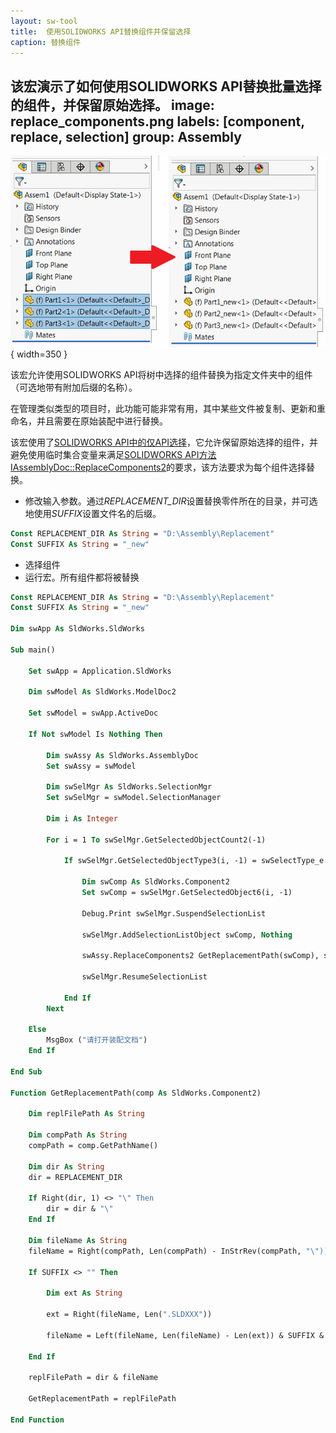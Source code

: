 ```yaml
---
layout: sw-tool
title:  使用SOLIDWORKS API替换组件并保留选择
caption: 替换组件
---
```

 该宏演示了如何使用SOLIDWORKS API替换批量选择的组件，并保留原始选择。
image: replace_components.png
labels: [component, replace, selection]
group: Assembly
---
![在树中替换的组件](replace_components.png){ width=350 }

该宏允许使用SOLIDWORKS API将树中选择的组件替换为指定文件夹中的组件（可选地带有附加后缀的名称）。

在管理类似类型的项目时，此功能可能非常有用，其中某些文件被复制、更新和重命名，并且需要在原始装配中进行替换。

该宏使用了[SOLIDWORKS API中的仅API选择](/docs/codestack/solidworks-api/document/selection/api-only-selection/)，它允许保留原始选择的组件，并避免使用临时集合变量来满足[SOLIDWORKS API方法IAssemblyDoc::ReplaceComponents2](https://help.solidworks.com/2017/english/api/sldworksapi/solidworks.interop.sldworks~solidworks.interop.sldworks.iassemblydoc~replacecomponents2.html)的要求，该方法要求为每个组件选择替换。

* 修改输入参数。通过*REPLACEMENT_DIR*设置替换零件所在的目录，并可选地使用*SUFFIX*设置文件名的后缀。

~~~ vb
Const REPLACEMENT_DIR As String = "D:\Assembly\Replacement"
Const SUFFIX As String = "_new"
~~~

* 选择组件
* 运行宏。所有组件都将被替换

~~~ vb
Const REPLACEMENT_DIR As String = "D:\Assembly\Replacement"
Const SUFFIX As String = "_new"

Dim swApp As SldWorks.SldWorks

Sub main()

    Set swApp = Application.SldWorks
    
    Dim swModel As SldWorks.ModelDoc2
    
    Set swModel = swApp.ActiveDoc
    
    If Not swModel Is Nothing Then
        
        Dim swAssy As SldWorks.AssemblyDoc
        Set swAssy = swModel
        
        Dim swSelMgr As SldWorks.SelectionMgr
        Set swSelMgr = swModel.SelectionManager
        
        Dim i As Integer
        
        For i = 1 To swSelMgr.GetSelectedObjectCount2(-1)
            
            If swSelMgr.GetSelectedObjectType3(i, -1) = swSelectType_e.swSelCOMPONENTS Then
                
                Dim swComp As SldWorks.Component2
                Set swComp = swSelMgr.GetSelectedObject6(i, -1)
                
                Debug.Print swSelMgr.SuspendSelectionList
                
                swSelMgr.AddSelectionListObject swComp, Nothing
                
                swAssy.ReplaceComponents2 GetReplacementPath(swComp), swComp.ReferencedConfiguration, False, swReplaceComponentsConfiguration_e.swReplaceComponentsConfiguration_MatchName, True
                    
                swSelMgr.ResumeSelectionList
                
            End If
        Next
        
    Else
        MsgBox ("请打开装配文档")
    End If
    
End Sub

Function GetReplacementPath(comp As SldWorks.Component2)
    
    Dim replFilePath As String
    
    Dim compPath As String
    compPath = comp.GetPathName()
                
    Dim dir As String
    dir = REPLACEMENT_DIR
    
    If Right(dir, 1) <> "\" Then
        dir = dir & "\"
    End If
    
    Dim fileName As String
    fileName = Right(compPath, Len(compPath) - InStrRev(compPath, "\"))
    
    If SUFFIX <> "" Then
        
        Dim ext As String
        
        ext = Right(fileName, Len(".SLDXXX"))
        
        fileName = Left(fileName, Len(fileName) - Len(ext)) & SUFFIX & ext
        
    End If
    
    replFilePath = dir & fileName
                
    GetReplacementPath = replFilePath
    
End Function
~~~
